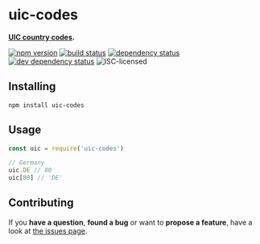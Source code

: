 # uic-codes

**[UIC country codes](https://en.wikipedia.org/wiki/List_of_UIC_country_codes).**

[![npm version](https://img.shields.io/npm/v/uic-codes.svg)](https://www.npmjs.com/package/uic-codes)
[![build status](https://img.shields.io/travis/derhuerst/uic-codes.svg)](https://travis-ci.org/derhuerst/uic-codes)
[![dependency status](https://img.shields.io/david/derhuerst/uic-codes.svg)](https://david-dm.org/derhuerst/uic-codes)
[![dev dependency status](https://img.shields.io/david/dev/derhuerst/uic-codes.svg)](https://david-dm.org/derhuerst/uic-codes#info=devDependencies)
![ISC-licensed](https://img.shields.io/github/license/derhuerst/uic-codes.svg)


## Installing

```shell
npm install uic-codes
```


## Usage

```js
const uic = require('uic-codes')

// Germany
uic.DE // 80
uic[80] // 'DE'
```


## Contributing

If you **have a question**, **found a bug** or want to **propose a feature**, have a look at [the issues page](https://github.com/derhuerst/uic-codes/issues).
